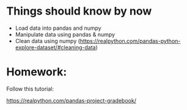 # Things should know by now
- Load data into pandas and numpy
- Manipulate data using pandas & numpy
- Clean data using numpy (https://realpython.com/pandas-python-explore-dataset/#cleaning-data)


# 


# Homework:
Follow this tutorial:

https://realpython.com/pandas-project-gradebook/
